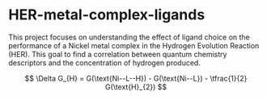 # HER-metal-complex-ligands

This project focuses on understanding the effect of ligand choice on the performance of a Nickel metal complex in the Hydrogen Evolution Reaction (HER). This goal to find a correlation between quantum chemistry descriptors and the concentration of hydrogen produced.

$$
\Delta G_{H} = G(\text{Ni--L--H}) - G(\text{Ni--L}) - \tfrac{1}{2} G(\text{H}_{2})
$$
